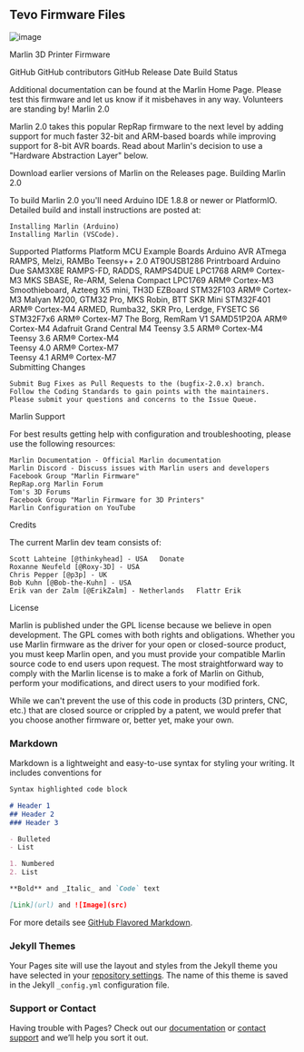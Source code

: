 ## Tevo Firmware Files 
![image](home/centurion/Tevo-3D-Printer_Firmwares/punish.jpg)

Marlin 3D Printer Firmware

GitHub GitHub contributors GitHub Release Date Build Status

Additional documentation can be found at the Marlin Home Page. Please test this firmware and let us know if it misbehaves in any way. Volunteers are standing by!
Marlin 2.0

Marlin 2.0 takes this popular RepRap firmware to the next level by adding support for much faster 32-bit and ARM-based boards while improving support for 8-bit AVR boards. Read about Marlin's decision to use a "Hardware Abstraction Layer" below.

Download earlier versions of Marlin on the Releases page.
Building Marlin 2.0

To build Marlin 2.0 you'll need Arduino IDE 1.8.8 or newer or PlatformIO. Detailed build and install instructions are posted at:

    Installing Marlin (Arduino)
    Installing Marlin (VSCode).

Supported Platforms
Platform 	MCU 	Example Boards
Arduino AVR 	ATmega 	RAMPS, Melzi, RAMBo
Teensy++ 2.0 	AT90USB1286 	Printrboard
Arduino Due 	SAM3X8E 	RAMPS-FD, RADDS, RAMPS4DUE
LPC1768 	ARM® Cortex-M3 	MKS SBASE, Re-ARM, Selena Compact
LPC1769 	ARM® Cortex-M3 	Smoothieboard, Azteeg X5 mini, TH3D EZBoard
STM32F103 	ARM® Cortex-M3 	Malyan M200, GTM32 Pro, MKS Robin, BTT SKR Mini
STM32F401 	ARM® Cortex-M4 	ARMED, Rumba32, SKR Pro, Lerdge, FYSETC S6
STM32F7x6 	ARM® Cortex-M7 	The Borg, RemRam V1
SAMD51P20A 	ARM® Cortex-M4 	Adafruit Grand Central M4
Teensy 3.5 	ARM® Cortex-M4 	
Teensy 3.6 	ARM® Cortex-M4 	
Teensy 4.0 	ARM® Cortex-M7 	
Teensy 4.1 	ARM® Cortex-M7 	
Submitting Changes

    Submit Bug Fixes as Pull Requests to the (bugfix-2.0.x) branch.
    Follow the Coding Standards to gain points with the maintainers.
    Please submit your questions and concerns to the Issue Queue.

Marlin Support

For best results getting help with configuration and troubleshooting, please use the following resources:

    Marlin Documentation - Official Marlin documentation
    Marlin Discord - Discuss issues with Marlin users and developers
    Facebook Group "Marlin Firmware"
    RepRap.org Marlin Forum
    Tom's 3D Forums
    Facebook Group "Marlin Firmware for 3D Printers"
    Marlin Configuration on YouTube

Credits

The current Marlin dev team consists of:

    Scott Lahteine [@thinkyhead] - USA   Donate
    Roxanne Neufeld [@Roxy-3D] - USA
    Chris Pepper [@p3p] - UK
    Bob Kuhn [@Bob-the-Kuhn] - USA
    Erik van der Zalm [@ErikZalm] - Netherlands   Flattr Erik

License

Marlin is published under the GPL license because we believe in open development. The GPL comes with both rights and obligations. Whether you use Marlin firmware as the driver for your open or closed-source product, you must keep Marlin open, and you must provide your compatible Marlin source code to end users upon request. The most straightforward way to comply with the Marlin license is to make a fork of Marlin on Github, perform your modifications, and direct users to your modified fork.

While we can't prevent the use of this code in products (3D printers, CNC, etc.) that are closed source or crippled by a patent, we would prefer that you choose another firmware or, better yet, make your own.
### Markdown

Markdown is a lightweight and easy-to-use syntax for styling your writing. It includes conventions for

```markdown
Syntax highlighted code block

# Header 1
## Header 2
### Header 3

- Bulleted
- List

1. Numbered
2. List

**Bold** and _Italic_ and `Code` text

[Link](url) and ![Image](src)
```

For more details see [GitHub Flavored Markdown](https://guides.github.com/features/mastering-markdown/).

### Jekyll Themes

Your Pages site will use the layout and styles from the Jekyll theme you have selected in your [repository settings](https://github.com/Centurion83/Tevo-3D-Printer_Firmwares/settings). The name of this theme is saved in the Jekyll `_config.yml` configuration file.

### Support or Contact

Having trouble with Pages? Check out our [documentation](https://docs.github.com/categories/github-pages-basics/) or [contact support](https://support.github.com/contact) and we’ll help you sort it out.

